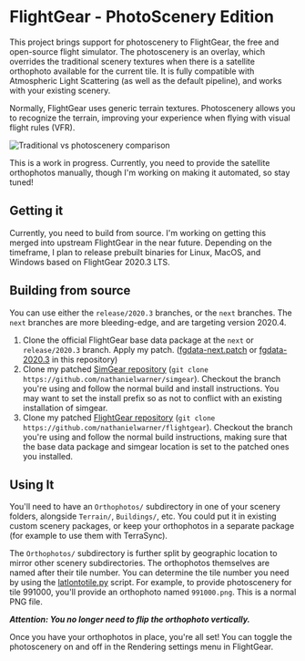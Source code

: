 # FlightGear - PhotoScenery Edition

This project brings support for photoscenery to FlightGear, the free and open-source flight simulator.
The photoscenery is an overlay, which overrides the traditional scenery textures when there is a satellite orthophoto available for the current tile.
It is fully compatible with Atmospheric Light Scattering (as well as the default pipeline), and works with your existing scenery.

Normally, FlightGear uses generic terrain textures. Photoscenery allows you to recognize the terrain, improving your experience when flying with visual flight rules (VFR).

![Traditional vs photoscenery comparison](screenshots/photoscenery-comparison-ksba.png)

This is a work in progress. Currently, you need to provide the satellite orthophotos manually, though I'm working on making it automated, so stay tuned!

## Getting it

Currently, you need to build from source. I'm working on getting this merged into upstream FlightGear in the near future. Depending on the timeframe, I plan to release prebuilt binaries for Linux, MacOS, and Windows based on FlightGear 2020.3 LTS.

## Building from source

You can use either the `release/2020.3` branches, or the `next` branches. The `next` branches are more bleeding-edge, and are targeting version 2020.4.

1. Clone the official FlightGear base data package at the `next` or `release/2020.3` branch. Apply my patch. ([fgdata-next.patch](fgdata-next.patch) or [fgdata-2020.3](fgdata-2020.3.patch) in this repository)
2. Clone my patched [SimGear repository](https://github.com/nathanielwarner/simgear) (`git clone https://github.com/nathanielwarner/simgear`). Checkout the branch you're using and follow the normal build and install instructions. You may want to set the install prefix so as not to conflict with an existing installation of simgear.
3. Clone my patched [FlightGear repository](https://github.com/nathanielwarner/flightgear) (`git clone https://github.com/nathanielwarner/flightgear`). Checkout the branch you're using and follow the normal build instructions, making sure that the base data package and simgear location is set to the patched ones you installed.

## Using It

You'll need to have an `Orthophotos/` subdirectory in one of your scenery folders, alongside `Terrain/`, `Buildings/`, etc. You could put it in existing custom scenery packages, or keep your orthophotos in a separate package (for example to use them with TerraSync).

The `Orthophotos/` subdirectory is further split by geographic location to mirror other scenery subdirectories. The orthophotos themselves are named after their tile number. You can determine the tile number you need by using the [latlontotile.py](latlontotile.py) script. For example, to provide photoscenery for tile 991000, you'll provide an orthophoto named `991000.png`. This is a normal PNG file.

**_Attention: You no longer need to flip the orthophoto vertically._**

Once you have your orthophotos in place, you're all set! You can toggle the photoscenery on and off in the Rendering settings menu in FlightGear.
